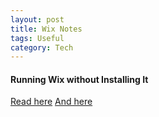 ```yaml
---
layout: post
title: Wix Notes
tags: Useful
category: Tech
---
```


#### Running Wix without Installing It ####

[Read here](http://windows-installer-xml-wix-toolset.687559.n2.nabble.com/Using-WiX-without-installing-it-just-copy-td5887904.html)
[And here](http://wixtoolset.org/documentation/manual/v3/msbuild/daily_builds.html)

